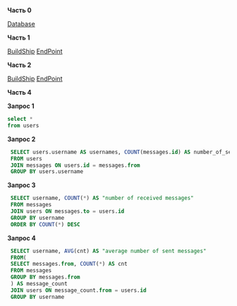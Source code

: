 **Часть 0**

[Database](https://supabase.com/dashboard/project/yqoalglytywaxdfociwd)

**Часть 1**

[BuildShip](https://buildship.app/remix/8c7234ca-f8dd-489c-9d46-3ab210e8f8a6)
[EndPoint](https://6om791.buildship.run/mission31)

**Часть 2**

[BuildShip](https://buildship.app/remix/ff587de0-0a7d-40d6-9725-227146aa851f)
[EndPoint](https://6om791.buildship.run/mission32)

**Часть 4**

**Запрос 1**
```sql
select *
from users
```
**Запрос 2**
```sql
 SELECT users.username AS usernames, COUNT(messages.id) AS number_of_sent_messages
 FROM users
 JOIN messages ON users.id = messages.from
 GROUP BY users.username
```
**Запрос 3**
```sql
 SELECT username, COUNT(*) AS "number of received messages"
 FROM messages
 JOIN users ON messages.to = users.id
 GROUP BY username
 ORDER BY COUNT(*) DESC
```
**Запрос 4**
```sql
 SELECT username, AVG(cnt) AS "average number of sent messages"
 FROM(
 SELECT messages.from, COUNT(*) AS cnt
 FROM messages
 GROUP BY messages.from
 ) AS message_count
 JOIN users ON message_count.from = users.id
 GROUP BY username
```
